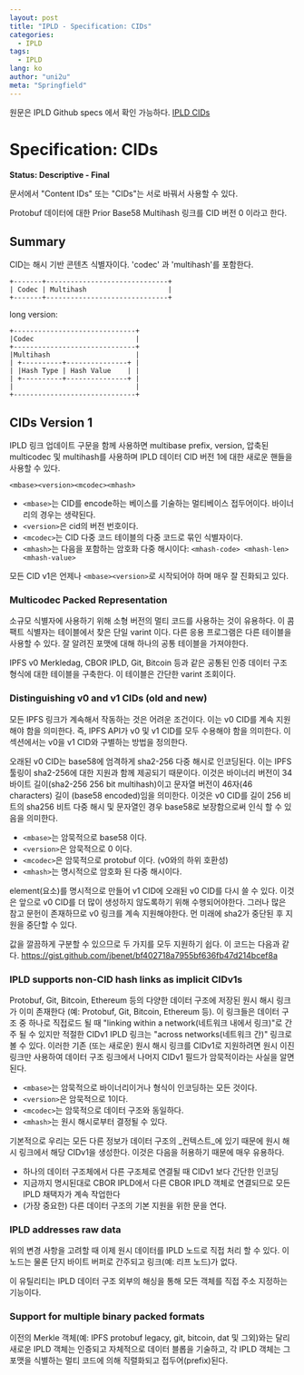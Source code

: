 ```yaml
---
layout: post
title: "IPLD - Specification: CIDs"
categories:
  - IPLD
tags:
  - IPLD
lang: ko
author: "uni2u"
meta: "Springfield"
---
```


원문은 IPLD Github specs 에서 확인 가능하다. [IPLD CIDs](https://github.com/ipld/specs/blob/master/block-layer/CID.md)

# Specification: CIDs

**Status: Descriptive - Final**

문서에서 "Content IDs" 또는 "CIDs"는 서로 바꿔서 사용할 수 있다.

Protobuf 데이터에 대한 Prior Base58 Multihash 링크를 CID 버전 0 이라고 한다.

## Summary

CID는 해시 기반 콘텐츠 식별자이다. 'codec' 과 'multihash'를 포함한다.

```
+-------+------------------------------+
| Codec | Multihash                    |
+-------+------------------------------+
```

long version:

```
+------------------------------+
|Codec                         |
+------------------------------+
|Multihash                     |
| +----------+---------------+ |
| |Hash Type | Hash Value    | |
| +----------+---------------+ |
|                              |
+------------------------------+
```

## CIDs Version 1

IPLD 링크 업데이트 구문을 함께 사용하면 multibase prefix, version, 압축된 multicodec 및 multihash를 사용하며 IPLD 데이터 CID 버전 1에 대한 새로운 핸들을 사용할 수 있다.

```
<mbase><version><mcodec><mhash>
```

- `<mbase>`는 CID를 encode하는 베이스를 기술하는 멀티베이스 접두어이다. 바이너리의 경우는 생략된다.
- `<version>`은 cid의 버전 번호이다.
- `<mcodec>`는 CID 다중 코드 테이블의 다중 코드로 묶인 식별자이다.
- `<mhash>`는 다음을 포함하는 암호화 다중 해시이다: `<mhash-code> <mhash-len> <mhash-value>`

모든 CID v1은 언제나 `<mbase><version>`로 시작되어야 하며 매우 잘 진화되고 있다.

### Multicodec Packed Representation

소규모 식별자에 사용하기 위해 소형 버전의 멀티 코드를 사용하는 것이 유용하다. 이 콤팩트 식별자는 테이블에서 찾은 단일 varint 이다. 다른 응용 프로그램은 다른 테이블을 사용할 수 있다. 잘 알려진 포맷에 대해 하나의 공통 테이블을 가져야한다.

IPFS v0 Merkledag, CBOR IPLD, Git, Bitcoin 등과 같은 공통된 인증 데이터 구조 형식에 대한 테이블을 구축한다. 이 테이블은 간단한 varint 조회이다.

### Distinguishing v0 and v1 CIDs (old and new)

모든 IPFS 링크가 계속해서 작동하는 것은 어려운 조건이다. 이는 v0 CID를 계속 지원해야 함을 의미한다. 즉, IPFS API가 v0 및 v1 CID를 모두 수용해야 함을 의미한다. 이 섹션에서는 v0을 v1 CID와 구별하는 방법을 정의한다.

오래된 v0 CID는 base58에 엄격하게 sha2-256 다중 해시로 인코딩된다. 이는 IPFS 툴링이 sha2-256에 대한 지원과 함께 제공되기 때문이다. 이것은 바이너리 버전이 34 바이트 길이(sha2-256 256 bit multihash)이고 문자열 버전이 46자(46 characters) 길이 (base58 encoded)임을 의미한다. 이것은 v0 CID를 길이 256 비트의 sha256 비트 다중 해시 및 문자열인 경우 base58로 보장함으로써 인식 할 수 있음을 의미한다.

- `<mbase>`는 암묵적으로 base58 이다.
- `<version>`은 암묵적으로 0 이다.
- `<mcodec>`은 암묵적으로 protobuf 이다. (v0와의 하위 호환성)
- `<mhash>`는 명시적으로 암호화 된 다중 해시이다.

element(요소)를 명시적으로 만들어 v1 CID에 오래된 v0 CID를 다시 쓸 수 있다. 이것은 앞으로 v0 CID를 더 많이 생성하지 않도록하기 위해 수행되어야한다. 그러나 많은 참고 문헌이 존재하므로 v0 링크를 계속 지원해야한다. 먼 미래에 sha2가 중단된 후 지원을 중단할 수 있다.

값을 깔끔하게 구분할 수 있으므로 두 가지를 모두 지원하기 쉽다. 이 코드는 다음과 같다. https://gist.github.com/jbenet/bf402718a7955bf636fb47d214bcef8a

### IPLD supports non-CID hash links as implicit CIDv1s

Protobuf, Git, Bitcoin, Ethereum 등의 다양한 데이터 구조에 저장된 원시 해시 링크가 이미 존재한다 (예: Protobuf, Git, Bitcoin, Ethereum 등). 이 링크들은 데이터 구조 중 하나로 직접로드 될 때 "linking within a network(네트워크 내에서 링크)"로 간주 될 수 있지만 적절한 CIDv1 IPLD 링크는 "across networks(네트워크 간)" 링크로 볼 수 있다. 이러한 기존 (또는 새로운) 원시 해시 링크를 CIDv1로 지원하려면 원시 이진 링크만 사용하여 데이터 구조 링크에서 나머지 CIDv1 필드가 암묵적이라는 사실을 알면된다.

- `<mbase>`는 암묵적으로 바이너리이거나 형식이 인코딩하는 모든 것이다.
- `<version>`은 암묵적으로 1이다.
- `<mcodec>`는 암묵적으로 데이터 구조와 동일하다.
- `<mhash>`는 원시 해시로부터 결정될 수 있다.

기본적으로 우리는 모든 다른 정보가 데이터 구조의 _컨텍스트_에 있기 때문에 원시 해시 링크에서 해당 CIDv1을 생성한다. 이것은 다음을 허용하기 때문에 매우 유용하다.

- 하나의 데이터 구조체에서 다른 구조체로 연결될 때 CIDv1 보다 간단한 인코딩
- 지금까지 명시된대로 CBOR IPLD에서 다른 CBOR IPLD 객체로 연결되므로 모든 IPLD 채택자가 계속 작업한다
- (가장 중요한) 다른 데이터 구조의 기본 지원을 위한 문을 연다.

### IPLD addresses raw data

위의 변경 사항을 고려할 때 이제 원시 데이터를 IPLD 노드로 직접 처리 할 수 있다. 이 노드는 물론 단지 바이트 버퍼로 간주되고 링크(예: 리프 노드)가 없다.

이 유틸리티는 IPLD 데이터 구조 외부의 해싱을 통해 모든 객체를 직접 주소 지정하는 기능이다.

### Support for multiple binary packed formats

이전의 Merkle 객체(예: IPFS protobuf legacy, git, bitcoin, dat 및 그외)와는 달리 새로운 IPLD 객체는 인증되고 자체적으로 데이터 블롭을 기술하고, 각 IPLD 객체는 그 포맷을 식별하는 멀티 코드에 의해 직렬화되고 접두어(prefix)된다.
